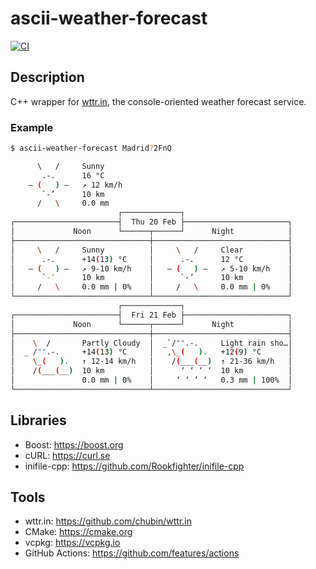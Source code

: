 # ascii-weather-forecast

[![CI](https://github.com/antonioborondo/ascii-weather-forecast/actions/workflows/ci.yml/badge.svg)](https://github.com/antonioborondo/ascii-weather-forecast/actions/workflows/ci.yml)

## Description

C++ wrapper for [wttr.in](https://wttr.in), the console-oriented weather forecast service.

### Example

```bash
$ ascii-weather-forecast Madrid?2FnQ

      \   /     Sunny
       .-.      16 °C
    ― (   ) ―   ↗ 12 km/h
       `-’      10 km
      /   \     0.0 mm
                        ┌─────────────┐
┌───────────────────────┤  Thu 20 Feb ├───────────────────────┐
│             Noon      └──────┬──────┘      Night            │
├──────────────────────────────┼──────────────────────────────┤
│     \   /     Sunny          │     \   /     Clear          │
│      .-.      +14(13) °C     │      .-.      12 °C          │
│   ― (   ) ―   ↗ 9-10 km/h    │   ― (   ) ―   ↗ 5-10 km/h    │
│      `-’      10 km          │      `-’      10 km          │
│     /   \     0.0 mm | 0%    │     /   \     0.0 mm | 0%    │
└──────────────────────────────┴──────────────────────────────┘
                        ┌─────────────┐
┌───────────────────────┤  Fri 21 Feb ├───────────────────────┐
│             Noon      └──────┬──────┘      Night            │
├──────────────────────────────┼──────────────────────────────┤
│    \  /       Partly Cloudy  │  _`/"".-.     Light rain sho…│
│  _ /"".-.     +14(13) °C     │   ,\_(   ).   +12(9) °C      │
│    \_(   ).   ↑ 12-14 km/h   │    /(___(__)  ↑ 21-36 km/h   │
│    /(___(__)  10 km          │      ‘ ‘ ‘ ‘  10 km          │
│               0.0 mm | 0%    │     ‘ ‘ ‘ ‘   0.3 mm | 100%  │
└──────────────────────────────┴──────────────────────────────┘
```

## Libraries

- Boost: <https://boost.org>
- cURL: <https://curl.se>
- inifile-cpp: <https://github.com/Rookfighter/inifile-cpp>

## Tools

- wttr.in: <https://github.com/chubin/wttr.in>
- CMake: <https://cmake.org>
- vcpkg: <https://vcpkg.io>
- GitHub Actions: <https://github.com/features/actions>
